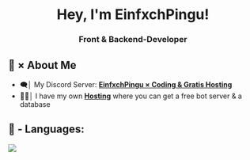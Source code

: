 <p align="center">

<h1 align="center">Hey, I'm EinfxchPingu!</h1>
<h3 align="center">Front & Backend-Developer</h3>


## 🔎 × About Me

- 🗨️│ My Discord Server: **[EinfxchPingu × Coding & Gratis Hosting](https://discord.gg/einfxchpingu)**
- 🧑‍💻│ I have my own **[Hosting](https://panel.einfxchpingu.net)** where you can get a free bot server & a database


## 🚀 - Languages:

![](https://skillicons.dev/icons?i=html,css,js,php,java,kotlin,shell,git,github,mysql,postgres,redis,docker,podman,laravel,react,vue,kubernetes,ansible,terraform,nix,tailwind,grafana)

<br/>
</p>
